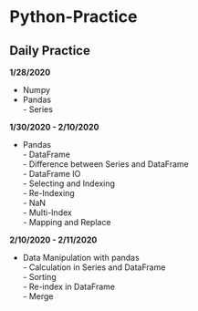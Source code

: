 # Python-Practice
## Daily Practice 

**1/28/2020**
- Numpy  
- Pandas   
       - Series  

**1/30/2020 - 2/10/2020**
- Pandas  
       - DataFrame  
       - Difference between Series and DataFrame  
       - DataFrame IO  
       - Selecting and Indexing  
       - Re-Indexing  
       - NaN  
       - Multi-Index  
       - Mapping and Replace  
       
**2/10/2020 - 2/11/2020**  
- Data Manipulation with pandas  
       - Calculation in Series and DataFrame  
       - Sorting  
       - Re-index in DataFrame  
       - Merge  
